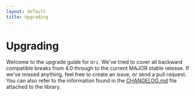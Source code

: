 ```yaml
---
layout: default
title: Upgrading
---
```


# Upgrading

Welcome to the upgrade guide for `Uri`. We've tried to cover all backward compatible breaks from 4.0 through to the current MAJOR stable release. If we've missed anything, feel free to create an issue, or send a pull request. You can also refer to the information found in the [CHANGELOG.md](https://github.com/thephpleague/uri/blob/master/CHANGELOG.md) file attached to the library.

